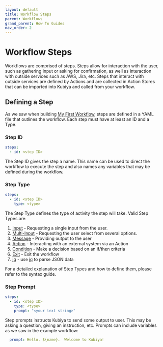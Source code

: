 ```yaml
---
layout: default
title: Workflow Steps
parent: Workflows
grand_parent: How To Guides
nav_order: 2
---
```

# Workflow Steps

Workflows are comprised of steps.  Steps allow for interaction with the user, such as gathering input or asking for confirmation, as well as interaction with outside services such as AWS, Jira, etc.  Steps that interact with outside services are defined by Actions and are collected in Action Stores that can be imported into Kubiya and called from your workflow.

## Defining a Step

As we saw when building [My First Workflow](ht_first_workflow.html), steps are defined in a YAML file that outlines the workflow.  Each step must have at least an ID and a Type.

### Step ID

```yaml
steps:
  - id: <step ID>
```

The Step ID gives the step a name.  This name can be used to direct the workflow to execute the step and also names any variables that may be defined during the workflow.

### Step Type

```yaml
steps:
  - id: <step ID>
    type: <type>
```

The Step Type defines the type of activity the step will take.  Valid Step Types are:
    
1. [Input](Syntax-Guide/sg_workflow_input.html) - Requesting a single input from the user.
2. [Multi-Input](Syntax-Guide/sg_multi_input.html) - Requesting the user select from several options.
3. [Message](Syntax-Guide/sg_message.html) - Providing output to the user
4. [Action](../Syntax-Guide/Workflows/sg_workflow_action.html) - Interacting with an external system via an Action
5. [Condition](Syntax-Guide/sg_condition.html) - Make a decision based on an if/then criteria
6. [Exit](Syntax-Guide/sg_exit.html) - Exit the workflow
7. [jq](../Syntax-Guide/Workflows/sg_workflow_jq.html) - use [jq](https://https://stedolan.github.io/jq/) to parse JSON data

For a detailed explanation of Step Types and how to define them, please refer to the syntax guide.

### Step Prompt

```yaml
steps:
  - id: <step ID>
    type: <type>
    prompt: "<your text string>"
```

Step prompts instructs Kubiya to send some output to user.  This may be asking a question, giving an instruction, etc.  Prompts can include variables as we saw in the example workflow:

```yaml
  prompt: Hello, ${name}.  Welcome to Kubiya!
```



